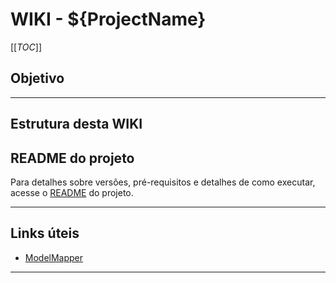 # WIKI - ${ProjectName}

[[_TOC_]]


## Objetivo

<OBJETIVO DO PROJETO>

---

## Estrutura desta WIKI

## README do projeto
Para detalhes sobre versões, pré-requisitos e detalhes de como executar, acesse o [README](../README.md) do projeto.


---
## Links úteis
- [ModelMapper](http://modelmapper.org/)

---

